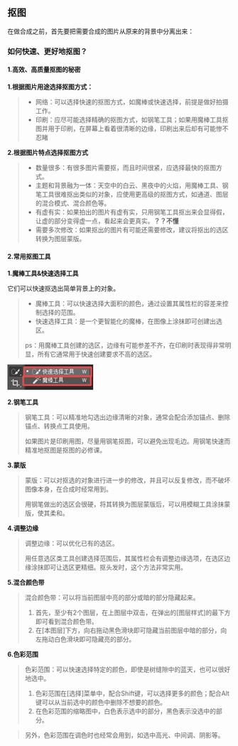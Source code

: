 ## 抠图

在做合成之前，首先要把需要合成的图片从原来的背景中分离出来：

### 如何快速、更好地抠图？

#### 1.高效、高质量抠图的秘密

**1.根据图片用途选择抠图方式：**

> * 网络：可以选择快速的抠图方式，如魔棒或快速选择，前提是做好拍摄工作。
> * 印刷：应尽可能选择精确的抠图方式，如钢笔工具；如果用魔棒工具抠图并用于印刷，在屏幕上看着很清晰的边缘，印刷出来后却有可能惨不忍睹

**2.根据图片特点选择抠图方式**

> * 数量很多：有很多图片需要抠，而且时间很紧，应选择最快的抠图方式。
> * 主题和背景融为一体：天空中的白云、黑夜中的火焰，用魔棒工具、钢笔工具很难抠出类似的对象，应使用更高级的抠图方式，如通道、图层的混合模式、混合颜色等。
> * 有虚有实：如果拍出的图片有虚有实，只用钢笔工具抠出来会显得假，让虚的部分变得虚一点，看起来会更真实。**？？不懂**
> * 需要多次修改：如果抠出的图片有可能还需要修改，建议将抠出的选区转换为图层蒙版。

#### 2.常用抠图工具

**1.魔棒工具&快速选择工具**

它们可以快速抠选出简单背景上的对象。

> * 魔棒工具：可以快速选择大面积的颜色，通过设置其属性栏的容差来控制选择的范围。
> * 快速选择工具：是一个更智能化的魔棒，在图像上涂抹即可创建出选区。
>
> ps：用魔棒工具创建的选区，边缘有可能参差不齐，在印刷时表现得非常明显，所有它通常用于快速创建要求不高的选区。

![](/assets/魔棒工具&快速选择工具.jpg)

**2.钢笔工具**

> 钢笔工具：可以精准地勾选出边缘清晰的对象，通常会配合添加锚点、删除锚点、转换点工具使用。
>
> 如果图片是印刷用图，尽量用钢笔抠图，可以避免出现毛边。用钢笔快速而精准地抠图是抠图的必修课。

**3.蒙版**

> 蒙版：可以对抠选的对象进行进一步的修改，并且可以反复修改，而不破坏图像本身，在合成时经常用到。
>
> 用钢笔做出的选区会很硬，将其转换为图层蒙版后，可以用模糊工具涂抹蒙版，使其柔和。

**4.调整边缘**

> 调整边缘：可以优化已有的选区。
>
> 用任意选区类工具创建选择范围后，其属性栏会有调整边缘选项，在选区边缘涂抹即可让选区更精细。抠头发时，这个方法非常实用。

**5.混合颜色带**

> 混合颜色带：可以将当前图层中亮的部分或暗的部分隐藏起来。
>
> 1. 首先，至少有2个图层，在上图层中双击，在弹出的\[图层样式\]的最下方即可看到混合颜色带。
> 2. 在\[本图层\]下方，向右拖动黑色滑块即可隐藏当前图层中暗的部分，向左拖动白色滑块即可隐藏亮的部分。

**6.色彩范围**

> 色彩范围：可以快速选择特定的颜色，即使是树缝隙中的蓝天，也可以很好地选中。
>
> 1. 色彩范围在\[选择\]菜单中，配合Shift键，可以选择更多的颜色；配合Alt键可以从当前选中的颜色中删除不想要的颜色。
> 2. 在色彩范围的缩略图中，白色表示选中的部分，黑色表示没选中的部分。

> 另外，色彩范围在调色时也经常会用到，如选中高光、中间调、阴影等。



